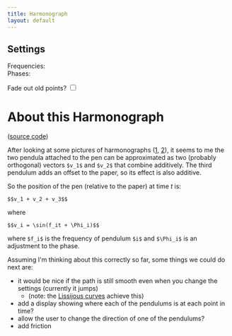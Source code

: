 ```yaml
---
title: Harmonograph
layout: default
---
```


<link href="/libraries/nouislider/jquery.nouislider.min.css" rel="stylesheet">

<script src="/libraries/nouislider/jquery.nouislider.all.min.js"></script>

<script src="http://d3js.org/d3.v3.min.js" charset="utf-8"></script>
<script src="sylvester.js" charset="utf-8"></script>





<style>
 .chart {
  font-family: Arial, sans-serif;
  font-size: 10px;
}
.axis path, .axis line {
  fill: none;
  stroke: #000;
  shape-rendering: crispEdges;
}
.bar {
  fill: red;
}
#lissijous {  
  padding-top: 30px;  
  padding-right: 10px;  
  padding-bottom: 10px;  
  padding-left: 10px;  
}  
</style>

<script>
function clear() {
  svg.selectAll("*").remove()
}
</script>


<div>
    <div id="harmonograph"></div>
    <h2>Settings</h2>
    Frequencies:
    <div id="frequency_text_inputs"></div>
    <div id="frequency_inputs"></div>
    Phases:
        <div id="phase_text_inputs"></div>
    <div id="phase_inputs"></div>

  Fade out old points? <input type="checkbox" id="fade"></p>

</div>

<div></div>
<script src="harmonograph.js" charset="utf-8"></script>

# About this Harmonograph

([source code](https://github.com/dchudz/dchudz.github.io/blob/master/harmonograph/harmonograph.js))

After looking at some pictures of harmonographs ([1](https://anitachowdry.wordpress.com/2014/07/11/iron-genie-at-the-museum-of-the-history-of-science-oxford/), [2](http://www.karlsims.com/harmonograph/)), it seems to me the two pendula attached to the pen can be approximated as two (probably orthogonal) vectors `$v_1$` and `$v_2$` that combine additively. The third pendulum adds an offset to the paper, so its effect is also additive.

So the position of the pen (relative to the paper) at time $t$ is:

`$$v_1 + v_2 + v_3$$`

where 

`$$v_i = \sin(f_it + \Phi_i)$$`

where `$f_i$` is the frequency of pendulum `$i$` and `$\Phi_i$` is an adjustment to the phase.

Assuming I'm thinking about this correctly so far, some things we could do next are:

- it would be nice if the path is still smooth even when you change the settings (currently it jumps)
  + (note: the [Lissijous curves](http://www.davidchudzicki.com/lissijous.html) achieve this)
- add a display showing where each of the pendulums is at each point in time?
- allow the user to change the direction of one of the pendulums?
- add friction
